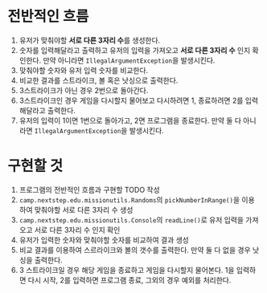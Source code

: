 # 전반적인 흐름
1. 유저가 맞춰야할 **서로 다른 3자리 수**를 생성한다.
2. 숫자를 입력해달라고 출력하고 유저의 입력을 가져오고 **서로 다른 3자리 수** 인지 확인한다. 만약 아니라면 `IllegalArgumentException`을 발생시킨다.
3. 맞춰야할 숫자와 유저 입력 숫자를 비교한다.
4. 비교한 결과를 스트라이크, 볼 혹은 낫싱으로 출력한다.
5. 3스트라이크가 아닌 경우 2번으로 돌아간다.
6. 3스트라이크인 경우 게임을 다시할지 물어보고 다시하려면 1, 종료하려면 2를 입력해달라고 출력한다.
7. 유저의 입력이 1이면 1번으로 돌아가고, 2면 프로그램을 종료한다. 만약 둘 다 아니라면 `IllegalArgumentException`을 발생시킨다.

# 구현할 것
1. 프로그램의 전반적인 흐름과 구현할 TODO 작성
2. `camp.nextstep.edu.missionutils.Randoms`의 `pickNumberInRange()`을 이용하여 맞춰야할 서로 다른 3자리 수 생성
3. `camp.nextstep.edu.missionutils.Console`의 `readLine()`로 유저 입력을 가져오고 서로 다른 3자리 수 인지 확인
4. 유저가 입력한 숫자와 맞춰야할 숫자를 비교하여 결과 생성
5. 비교 결과를 이용하여 스르라이크와 볼의 갯수를 출력한다. 만약 둘 다 없을 경우 낫싱을 출력한다.
6. 3 스트라이크일 경우 해당 게임을 종료하고 게임을 다시할지 물어본다. 1을 입력하면 다시 시작, 2를 입력하면 프로그램 종료, 그외의 경우 예외를 처리한다.